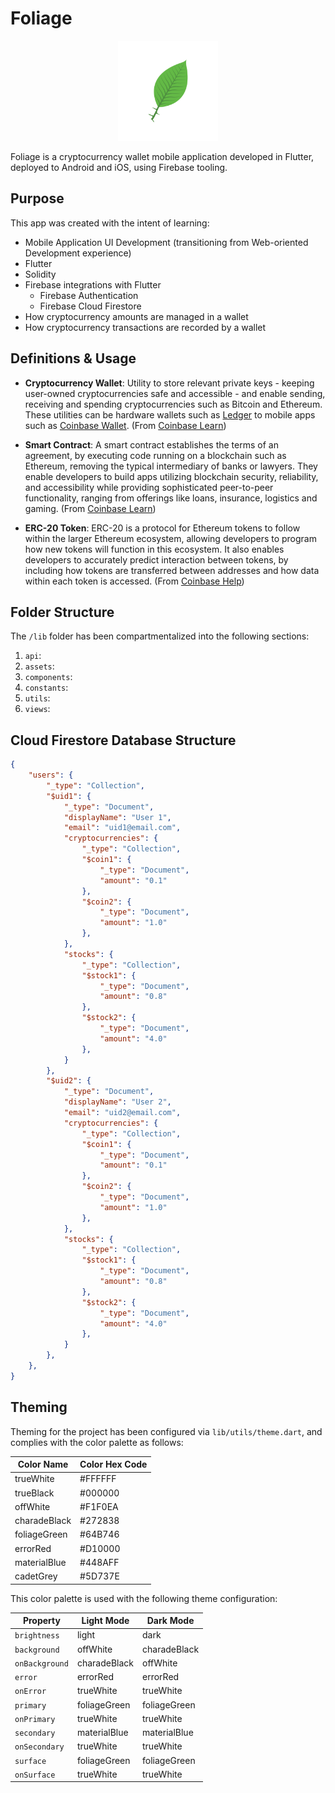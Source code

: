 # Foliage #

<p align="center">
<img src="https://raw.githubusercontent.com/SuperStar0000000/foliage/main/lib/assets/images/icon_alpha.png" alt="Foliage" width="160px" height="160px"/>
</p>

Foliage is a cryptocurrency wallet mobile application developed in Flutter, deployed to Android and iOS, using Firebase tooling.

## Purpose ##

This app was created with the intent of learning:

- Mobile Application UI Development (transitioning from Web-oriented Development experience)
- Flutter
- Solidity
- Firebase integrations with Flutter
    - Firebase Authentication
    - Firebase Cloud Firestore
- How cryptocurrency amounts are managed in a wallet
- How cryptocurrency transactions are recorded by a wallet

## Definitions & Usage ##

- **Cryptocurrency Wallet**: Utility to store relevant private keys - keeping user-owned cryptocurrencies safe and accessible - and enable sending, receiving and spending cryptocurrencies such as Bitcoin and Ethereum. These utilities can be hardware wallets such as [Ledger](https://www.ledger.com/) to mobile apps such as [Coinbase Wallet](https://wallet.coinbase.com/). (From [Coinbase Learn](https://www.coinbase.com/learn/crypto-basics/what-is-a-crypto-wallet))

- **Smart Contract**: A smart contract establishes the terms of an agreement, by executing code running on a blockchain such as Ethereum, removing the typical intermediary of banks or lawyers. They enable developers to build apps utilizing blockchain security, reliability, and accessibility while providing sophisticated peer-to-peer functionality, ranging from offerings like loans, insurance, logistics and gaming. (From [Coinbase Learn](https://www.coinbase.com/learn/crypto-basics/what-is-a-smart-contract))

- **ERC-20 Token**: ERC-20 is a protocol for Ethereum tokens to follow within the larger Ethereum ecosystem, allowing developers to program how new tokens will function in this ecosystem. It also enables developers to accurately predict interaction between tokens, by including how tokens are transferred between addresses and how data within each token is accessed. (From [Coinbase Help](https://help.coinbase.com/en/coinbase/getting-started/crypto-education/what-is-erc20))

## Folder Structure ##

The `/lib` folder has been compartmentalized into the following sections:

1. `api`:
2. `assets`:
3. `components`:
4. `constants`:
5. `utils`:
6. `views`:

## Cloud Firestore Database Structure ##

```json
{
    "users": {
        "_type": "Collection",
        "$uid1": {
            "_type": "Document",
            "displayName": "User 1",
            "email": "uid1@email.com",
            "cryptocurrencies": {
                "_type": "Collection",
                "$coin1": {
                    "_type": "Document",
                    "amount": "0.1"
                },
                "$coin2": {
                    "_type": "Document",
                    "amount": "1.0"
                },
            },
            "stocks": {
                "_type": "Collection",
                "$stock1": {
                    "_type": "Document",
                    "amount": "0.8"
                },
                "$stock2": {
                    "_type": "Document",
                    "amount": "4.0"
                },
            }
        },
        "$uid2": {
            "_type": "Document",
            "displayName": "User 2",
            "email": "uid2@email.com",
            "cryptocurrencies": {
                "_type": "Collection",
                "$coin1": {
                    "_type": "Document",
                    "amount": "0.1"
                },
                "$coin2": {
                    "_type": "Document",
                    "amount": "1.0"
                },
            },
            "stocks": {
                "_type": "Collection",
                "$stock1": {
                    "_type": "Document",
                    "amount": "0.8"
                },
                "$stock2": {
                    "_type": "Document",
                    "amount": "4.0"
                },
            }
        },
    },
}
```

## Theming ##

Theming for the project has been configured via `lib/utils/theme.dart`, and complies with the color palette as follows:

| Color Name   | Color Hex Code |
|--------------|----------------|
| trueWhite    | #FFFFFF        |
| trueBlack    | #000000        |
| offWhite     | #F1F0EA        |
| charadeBlack | #272838        |
| foliageGreen | #64B746        |
| errorRed     | #D10000        |
| materialBlue | #448AFF        |
| cadetGrey    | #5D737E        |

This color palette is used with the following theme configuration:

| Property       | Light Mode   | Dark Mode    |
|----------------|--------------|--------------|
| `brightness`   | light        | dark         |
| `background`   | offWhite     | charadeBlack |
| `onBackground` | charadeBlack | offWhite     |
| `error`        | errorRed     | errorRed     |
| `onError`      | trueWhite    | trueWhite    |
| `primary`      | foliageGreen | foliageGreen |
| `onPrimary`    | trueWhite    | trueWhite    |
| `secondary`    | materialBlue | materialBlue |
| `onSecondary`  | trueWhite    | trueWhite    |
| `surface`      | foliageGreen | foliageGreen |
| `onSurface`    | trueWhite    | trueWhite    |
